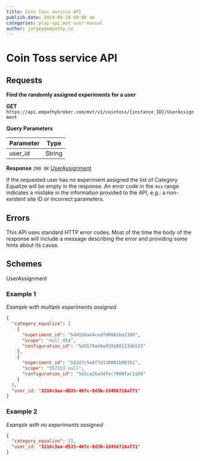 ```yaml
---
title: Coin Toss service API
publish-date: 2019-09-18 00:00 am
categories: play-api,mvt-user-manual
author: jorgey@empathy.co
---
```


# Coin Toss service API

## Requests
**Find the randomly assigned experiments for a user**

**GET**  `https://api.empathybroker.com/mvt/v1/cointoss/{instance_ID}/UserAssignment`

**Query Parameters**

| Parameter | Type   |
| --------- | ------ |
| user_id   | String |

**Response** `200 OK` [UserAssignment](#coin-toss-schemes)

If the requested user has no experiment assigned the list of Category Equalize will be empty in the response. An error code in the `4xx` range indicates a mistake in the information provided to the API, e.g.: a non-existent site ID or incorrect parameters.

## Errors
This API uses standard HTTP error codes. Most of the time the body of the response will include a message describing the error and providing some hints about its cause.

## Schemes
UserAssignment

### Example 1
*Example with multiple experiments assigned*

```json
{
  "category_equalize": [
    {
      "experiment_id": "5d41b6ae4cedfd0001ba2100",
      "scope": "null_454",
      "configuration_id": "5d3579ab0e939100123db533"
    },
    {
      "experiment_id": "5d2d7c5e8f7d130001b90352",
      "scope": "557153_null",
      "configuration_id": "5d1ca2ba3dfec7000fac1a50"
    }
  ],
  "user_id: "3216c3aa-d535-467c-8d3b-2d456716af71"
}
```
### Example 2
*Example with no experiments assigned*

```json
{
  "category_equalize": [],
  "user_id: "3216c3aa-d535-467c-8d3b-2d456716af71"
}
```



